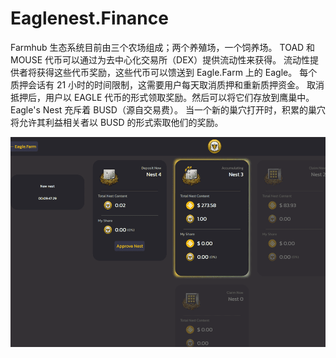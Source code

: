 # Eaglenest.Finance

Farmhub 生态系统目前由三个农场组成；两个养殖场，一个饲养场。
TOAD 和 MOUSE 代币可以通过为去中心化交易所（DEX）提供流动性来获得。
流动性提供者将获得这些代币奖励，这些代币可以馈送到 Eagle.Farm 上的 Eagle。
每个质押会话有 21 小时的时间限制，这需要用户每天取消质押和重新质押资金。
取消抵押后，用户以 EAGLE 代币的形式领取奖励。然后可以将它们存放到鹰巢中。
Eagle's Nest 充斥着 BUSD（源自交易费）。
当一个新的巢穴打开时，积累的巢穴将允许其利益相关者以 BUSD 的形式索取他们的奖励。

![eaglenestfinance-dapp-defi-bsc-image1_84c797af716ed5fadd2b65d4a0d804a1](eaglenestfinance-dapp-defi-bsc-image1_84c797af716ed5fadd2b65d4a0d804a1.png)
